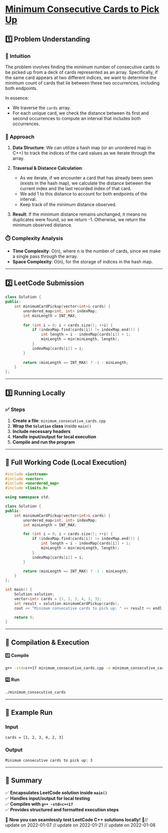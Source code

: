 # **[Minimum Consecutive Cards to Pick Up](https://leetcode.com/problems/minimum-consecutive-cards-to-pick-up/description/)**  

## **1️⃣ Problem Understanding**  
### **📌 Intuition**  
The problem involves finding the minimum number of consecutive cards to be picked up from a deck of cards represented as an array. Specifically, if the same card appears at two different indices, we want to determine the minimum count of cards that lie between these two occurrences, including both endpoints. 

In essence:
- We traverse the `cards` array.
- For each unique card, we check the distance between its first and second occurrences to compute an interval that includes both occurrences.

### **🚀 Approach**  
1. **Data Structure**: We can utilize a hash map (or an unordered map in C++) to track the indices of the card values as we iterate through the array.
  
2. **Traversal & Distance Calculation**:
   - As we iterate, if we encounter a card that has already been seen (exists in the hash map), we calculate the distance between the current index and the last recorded index of that card.
   - We add 1 to this distance to account for both endpoints of the interval.
   - Keep track of the minimum distance observed.

3. **Result**: If the minimum distance remains unchanged, it means no duplicates were found, so we return -1. Otherwise, we return the minimum observed distance.

### **⏱️ Complexity Analysis**  
- **Time Complexity**: O(n), where n is the number of cards, since we make a single pass through the array.
- **Space Complexity**: O(n), for the storage of indices in the hash map.

---  

## **2️⃣ LeetCode Submission**  
```cpp
class Solution {
public:
    int minimumCardPickup(vector<int>& cards) {
        unordered_map<int, int> indexMap;
        int minLength = INT_MAX;
        
        for (int i = 0; i < cards.size(); ++i) {
            if (indexMap.find(cards[i]) != indexMap.end()) {
                int length = i - indexMap[cards[i]] + 1; 
                minLength = min(minLength, length);
            }
            indexMap[cards[i]] = i;
        }
        
        return (minLength == INT_MAX) ? -1 : minLength;
    }
};
```  

---  

## **3️⃣ Running Locally**  
### **✅ Steps**  
1. **Create a file**: `minimum_consecutive_cards.cpp`  
2. **Wrap the `Solution` class** inside `main()`  
3. **Include necessary headers**  
4. **Handle input/output for local execution**  
5. **Compile and run the program**  

---  

## **📝 Full Working Code (Local Execution)**  
```cpp
#include <iostream>
#include <vector>
#include <unordered_map>
#include <limits.h>

using namespace std;

class Solution {
public:
    int minimumCardPickup(vector<int>& cards) {
        unordered_map<int, int> indexMap;
        int minLength = INT_MAX;

        for (int i = 0; i < cards.size(); ++i) {
            if (indexMap.find(cards[i]) != indexMap.end()) {
                int length = i - indexMap[cards[i]] + 1; 
                minLength = min(minLength, length);
            }
            indexMap[cards[i]] = i;
        }

        return (minLength == INT_MAX) ? -1 : minLength;
    }
};

int main() {
    Solution solution;
    vector<int> cards = {1, 2, 3, 4, 2, 3};
    int result = solution.minimumCardPickup(cards);
    cout << "Minimum consecutive cards to pick up: " << result << endl;

    return 0;
}
```  

---  

## **🔧 Compilation & Execution**  
#### **1️⃣ Compile**  
```bash
g++ -std=c++17 minimum_consecutive_cards.cpp -o minimum_consecutive_cards
```  

#### **2️⃣ Run**  
```bash
./minimum_consecutive_cards
```  

---  

## **🎯 Example Run**  
### **Input**  
```
cards = [1, 2, 3, 4, 2, 3]
```  
### **Output**  
```
Minimum consecutive cards to pick up: 3
```  

---  

## **📌 Summary**  
✅ **Encapsulates LeetCode solution inside `main()`**  
✅ **Handles input/output for local testing**  
✅ **Compiles with `g++ -std=c++17`**  
✅ **Provides structured and formatted execution steps**  

🚀 **Now you can seamlessly test LeetCode C++ solutions locally!** 🚀// update on 2022-01-07
// update on 2022-01-21
// update on 2022-01-08
